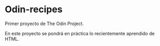 # Odin-recipes

Primer proyecto de The Odin Project. 

En este proyecto se pondrá en práctica lo recientemente aprendido de HTML. 